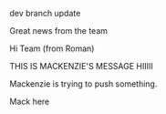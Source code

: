 dev branch update

Great news from the team

Hi Team (from Roman)

THIS IS MACKENZIE'S MESSAGE HIIIII

Mackenzie is trying to push something.

Mack here
